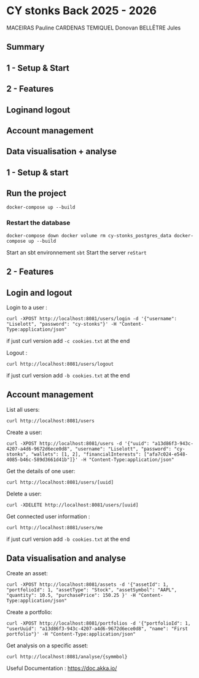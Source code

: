 # CY stonks Back 2025 - 2026

MACEIRAS Pauline  CARDENAS TEMIQUEL Donovan  BELLÊTRE Jules


## Summary

## 1 - Setup & Start

## 2 - Features

##      Loginand logout

##      Account management

##      Data visualisation + analyse





## 1 - Setup & start

## Run the project

    docker-compose up --build

### Restart the database

`docker-compose down
docker volume rm cy-stonks_postgres_data
docker-compose up --build`

Start an sbt environnement `sbt`
Start the server `reStart`


## 2 - Features


## Login and logout

Login to a user : 

    curl -XPOST http://localhost:8081/users/login -d '{"username": "Liselott", "password": "cy-stonks"}' -H "Content-Type:application/json" 
if just curl version add `-c cookies.txt` at the end

Logout : 

    curl http://localhost:8081/users/logout
if just curl version add `-b cookies.txt` at the end


## Account management

List all users:

    curl http://localhost:8081/users

Create a user:

    curl -XPOST http://localhost:8081/users -d '{"uuid": "a13d86f3-943c-4207-a4d6-9672d6ece0d8", "username": "Liselott", "password": "cy-stonks", "wallets": [1, 2], "financialInterests": ["afa7c024-e548-4085-b46c-589d3661d41b"]}' -H "Content-Type:application/json"

Get the details of one user:

    curl http://localhost:8081/users/[uuid]

Delete a user:

    curl -XDELETE http://localhost:8081/users/[uuid]

Get connected user information :

    curl http://localhost:8081/users/me
if just curl version add `-b cookies.txt` at the end


## Data visualisation and analyse


Create an asset:

    curl -XPOST http://localhost:8081/assets -d '{"assetId": 1, "portfolioId": 1, "assetType": "Stock", "assetSymbol": "AAPL", "quantity": 10.5, "purchasePrice": 150.25 }' -H "Content-Type:application/json"


Create a portfolio:

    curl -XPOST http://localhost:8081/portfolios -d '{"portfolioId": 1, "userUuid": "a13d86f3-943c-4207-a4d6-9672d6ece0d8", "name": "First portfolio"}' -H "Content-Type:application/json"


Get analysis on a specific asset:

    curl http://localhost:8081/analyse/{symmbol}

Useful Documentation :
https://doc.akka.io/